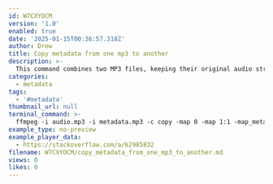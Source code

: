 ```yaml
---
id: W7CXYOCM
version: '1.0'
enabled: true
date: '2025-01-15T00:36:57.318Z'
author: Drew
title: Copy metadata from one mp3 to another
description: >-
  This command combines two MP3 files, keeping their original audio streams from `audio.mp3` (no re-encoding), and copies metadata from `metadata.mp3` to `output.mp3`. It also ensures ID3v2 version 3 metadata tagging.  
categories:
  - metadata
tags:
  - '#metadata'
thumbnail_url: null
terminal_command: >-
  ffmpeg -i audio.mp3 -i metadata.mp3 -c copy -map 0 -map 1:1 -map_metadata 0 -id3v2_version 3 output.mp3
example_type: no-preview
example_player_data:
  - https://stackoverflow.com/a/62985832
filename: W7CXYOCM/copy_metadata_from_one_mp3_to_another.md
views: 0
likes: 0
---
```

